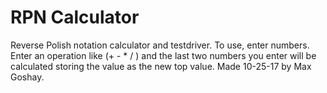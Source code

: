 # RPN Calculator

Reverse Polish notation calculator and testdriver. 
To use, enter numbers. Enter an operation like (+ - * / ) and the last two numbers you enter will be calculated storing the value as the new top value. 
Made 10-25-17 by Max Goshay.
